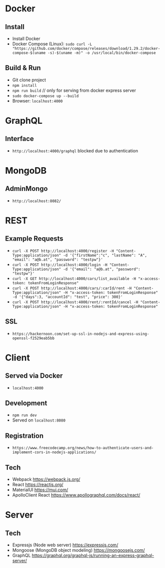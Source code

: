 # Docker
## Install
- Install Docker
- Docker Compose (Linux): `sudo curl -L "https://github.com/docker/compose/releases/download/1.29.2/docker-compose-$(uname -s)-$(uname -m)" -o /usr/local/bin/docker-compose`

## Build & Run
- Git clone project
- `npm install`
- `npm run build` // only for serving from docker express server
- `sudo docker-compose up --build`
- Browser: `localhost:4000`

# GraphQL
## Interface
- `http://localhost:4000/graphql` blocked due to authentication

# MongoDB
## AdminMongo
- `http://localhost:8082/`

# REST
## Example Requests
- `curl -X POST http://localhost:4000/register -H "Content-Type:application/json" -d '{"firstName":"c", "lastName": "A", "email": "a@b.at", "password": "testpw"}'`
- `curl -X POST http://localhost:4000/login -H "Content-Type:application/json" -d '{"email": "a@b.at", "password": "testpw"}'`
- `curl -X GET http://localhost:4000/cars/list_available -H "x-access-token: tokenFromLoginResponse"`
- `curl -X POST http://localhost:4000/cars/:carId/rent -H "Content-Type:application/json" -H "x-access-token: tokenFromLoginResponse" -d '{"days":3, "accountId": "test", "price": 300}'`
- `curl -X POST http://localhost:4000/rent/:rentId/cancel -H "Content-Type:application/json" -H "x-access-token: tokenFromLoginResponse"`

## SSL
- `https://hackernoon.com/set-up-ssl-in-nodejs-and-express-using-openssl-f2529eab5bb`

# Client
## Served via Docker
- `localhost:4000`

## Development
- `npm run dev`
- Served on `localhost:8080`

## Registration
- `https://www.freecodecamp.org/news/how-to-authenticate-users-and-implement-cors-in-nodejs-applications/`

## Tech
- Webpack https://webpack.js.org/
- React https://reactjs.org/
- MaterialUI https://mui.com/
- ApolloClient React https://www.apollographql.com/docs/react/

# Server
## Tech
- Expressjs (Node web server) https://expressjs.com/
- Mongoose (MongoDB object modeling) https://mongoosejs.com/
- GraphQL https://graphql.org/graphql-js/running-an-express-graphql-server/
